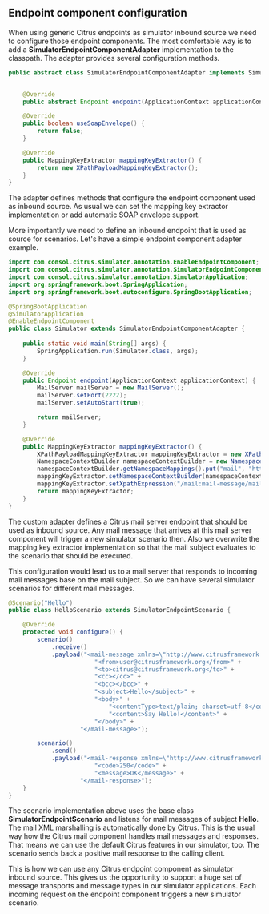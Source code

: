## Endpoint component configuration

When using generic Citrus endpoints as simulator inbound source we need to configure those endpoint components. The most comfortable way is to
add a **SimulatorEndpointComponentAdapter** implementation to the classpath. The adapter provides several configuration methods.

```java
public abstract class SimulatorEndpointComponentAdapter implements SimulatorEndpointComponentConfigurer {


    @Override
    public abstract Endpoint endpoint(ApplicationContext applicationContext);

    @Override
    public boolean useSoapEnvelope() {
        return false;
    }

    @Override
    public MappingKeyExtractor mappingKeyExtractor() {
        return new XPathPayloadMappingKeyExtractor();
    }
}
```   

The adapter defines methods that configure the endpoint component used as inbound source. As usual we can set the mapping key extractor implementation or
add automatic SOAP envelope support.

More importantly we need to define an inbound endpoint that is used as source for scenarios. Let's have a simple endpoint component adapter example.

```java
import com.consol.citrus.simulator.annotation.EnableEndpointComponent;
import com.consol.citrus.simulator.annotation.SimulatorEndpointComponentAdapter;
import com.consol.citrus.simulator.annotation.SimulatorApplication;
import org.springframework.boot.SpringApplication;
import org.springframework.boot.autoconfigure.SpringBootApplication;

@SpringBootApplication
@SimulatorApplication
@EnableEndpointComponent
public class Simulator extends SimulatorEndpointComponentAdapter {
                       
    public static void main(String[] args) {
        SpringApplication.run(Simulator.class, args);
    }

    @Override
    public Endpoint endpoint(ApplicationContext applicationContext) {
        MailServer mailServer = new MailServer();
        mailServer.setPort(2222);
        mailServer.setAutoStart(true);

        return mailServer;
    }

    @Override
    public MappingKeyExtractor mappingKeyExtractor() {
        XPathPayloadMappingKeyExtractor mappingKeyExtractor = new XPathPayloadMappingKeyExtractor();
        NamespaceContextBuilder namespaceContextBuilder = new NamespaceContextBuilder();
        namespaceContextBuilder.getNamespaceMappings().put("mail", "http://www.citrusframework.org/schema/mail/message");
        mappingKeyExtractor.setNamespaceContextBuilder(namespaceContextBuilder);
        mappingKeyExtractor.setXpathExpression("/mail:mail-message/mail:subject");
        return mappingKeyExtractor;
    }
}
```

The custom adapter defines a Citrus mail server endpoint that should be used as inbound source. Any mail message that arrives at this mail server component will
trigger a new simulator scenario then. Also we overwrite the mapping key extractor implementation so that the mail subject evaluates to the scenario that should be executed.

This configuration would lead us to a mail server that responds to incoming mail messages base on the mail subject. So we can have several simulator
scenarios for different mail messages.

```java
@Scenario("Hello")
public class HelloScenario extends SimulatorEndpointScenario {

    @Override
    protected void configure() {
        scenario()
            .receive()
            .payload("<mail-message xmlns=\"http://www.citrusframework.org/schema/mail/message\">" +
                        "<from>user@citrusframework.org</from>" +
                        "<to>citrus@citrusframework.org</to>" +
                        "<cc></cc>" +
                        "<bcc></bcc>" +
                        "<subject>Hello</subject>" +
                        "<body>" +
                            "<contentType>text/plain; charset=utf-8</contentType>" +
                            "<content>Say Hello!</content>" +
                        "</body>" +
                    "</mail-message>");

        scenario()
            .send()
            .payload("<mail-response xmlns=\"http://www.citrusframework.org/schema/mail/message\">" +
                        "<code>250</code>" +
                        "<message>OK</message>" +
                    "</mail-response>");
    }
}
```

The scenario implementation above uses the base class **SimulatorEndpointScenario** and listens for mail messages of subject **Hello**. The
mail XML marshalling is automatically done by Citrus. This is the usual way how the Citrus mail component handles mail messages and responses. That means we can use the default Citrus
features in our simulator, too. The scenario sends back a positive mail response to the calling client.

This is how we can use any Citrus endpoint component as simulator inbound source. This gives us the opportunity to support a huge set of message transports and
message types in our simulator applications. Each incoming request on the endpoint component triggers a new simulator scenario.
